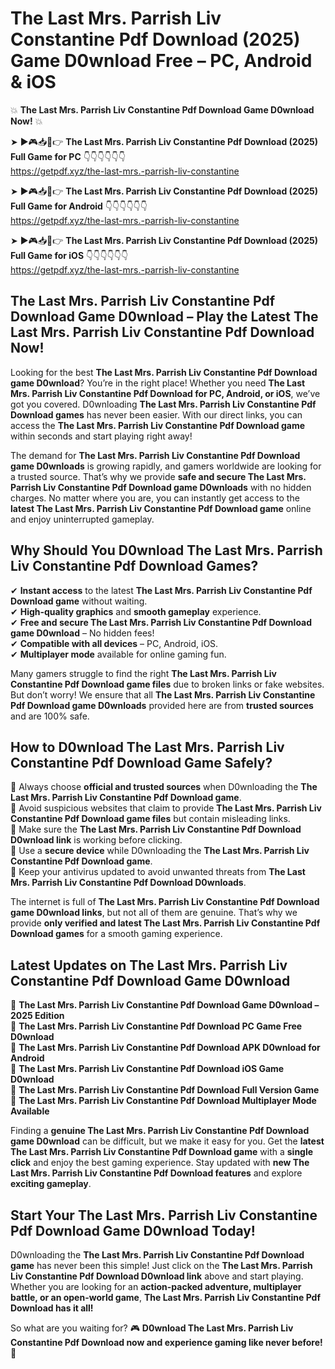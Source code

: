 # The Last Mrs. Parrish Liv Constantine Pdf Download (2025) Game D0wnload Free – PC, Android & iOS

💥 **The Last Mrs. Parrish Liv Constantine Pdf Download Game D0wnload Now!** 💥  

➤ ►🎮📥📱👉 **The Last Mrs. Parrish Liv Constantine Pdf Download (2025) Full Game for PC** 👇👇👇👇👇👇  
https://getpdf.xyz/the-last-mrs.-parrish-liv-constantine  

➤ ►🎮📥📱👉 **The Last Mrs. Parrish Liv Constantine Pdf Download (2025) Full Game for Android** 👇👇👇👇👇👇  
https://getpdf.xyz/the-last-mrs.-parrish-liv-constantine  

➤ ►🎮📥📱👉 **The Last Mrs. Parrish Liv Constantine Pdf Download (2025) Full Game for iOS** 👇👇👇👇👇👇  
https://getpdf.xyz/the-last-mrs.-parrish-liv-constantine  

## The Last Mrs. Parrish Liv Constantine Pdf Download Game D0wnload – Play the Latest The Last Mrs. Parrish Liv Constantine Pdf Download Now!

Looking for the best **The Last Mrs. Parrish Liv Constantine Pdf Download game D0wnload**? You’re in the right place! Whether you need **The Last Mrs. Parrish Liv Constantine Pdf Download for PC, Android, or iOS**, we’ve got you covered. D0wnloading **The Last Mrs. Parrish Liv Constantine Pdf Download games** has never been easier. With our direct links, you can access the **The Last Mrs. Parrish Liv Constantine Pdf Download game** within seconds and start playing right away!  

The demand for **The Last Mrs. Parrish Liv Constantine Pdf Download game D0wnloads** is growing rapidly, and gamers worldwide are looking for a trusted source. That’s why we provide **safe and secure The Last Mrs. Parrish Liv Constantine Pdf Download game D0wnloads** with no hidden charges. No matter where you are, you can instantly get access to the **latest The Last Mrs. Parrish Liv Constantine Pdf Download game** online and enjoy uninterrupted gameplay.  

## **Why Should You D0wnload The Last Mrs. Parrish Liv Constantine Pdf Download Games?**  

✔ **Instant access** to the latest **The Last Mrs. Parrish Liv Constantine Pdf Download game** without waiting.  
✔ **High-quality graphics** and **smooth gameplay** experience.  
✔ **Free and secure The Last Mrs. Parrish Liv Constantine Pdf Download game D0wnload** – No hidden fees!  
✔ **Compatible with all devices** – PC, Android, iOS.  
✔ **Multiplayer mode** available for online gaming fun.  

Many gamers struggle to find the right **The Last Mrs. Parrish Liv Constantine Pdf Download game files** due to broken links or fake websites. But don’t worry! We ensure that all **The Last Mrs. Parrish Liv Constantine Pdf Download game D0wnloads** provided here are from **trusted sources** and are 100% safe.  

## **How to D0wnload The Last Mrs. Parrish Liv Constantine Pdf Download Game Safely?**  

📌 Always choose **official and trusted sources** when D0wnloading the **The Last Mrs. Parrish Liv Constantine Pdf Download game**.  
📌 Avoid suspicious websites that claim to provide **The Last Mrs. Parrish Liv Constantine Pdf Download game files** but contain misleading links.  
📌 Make sure the **The Last Mrs. Parrish Liv Constantine Pdf Download D0wnload link** is working before clicking.  
📌 Use a **secure device** while D0wnloading the **The Last Mrs. Parrish Liv Constantine Pdf Download game**.  
📌 Keep your antivirus updated to avoid unwanted threats from **The Last Mrs. Parrish Liv Constantine Pdf Download D0wnloads**.  

The internet is full of **The Last Mrs. Parrish Liv Constantine Pdf Download game D0wnload links**, but not all of them are genuine. That’s why we provide **only verified and latest The Last Mrs. Parrish Liv Constantine Pdf Download games** for a smooth gaming experience.  

## **Latest Updates on The Last Mrs. Parrish Liv Constantine Pdf Download Game D0wnload**  

🔹 **The Last Mrs. Parrish Liv Constantine Pdf Download Game D0wnload – 2025 Edition**  
🔹 **The Last Mrs. Parrish Liv Constantine Pdf Download PC Game Free D0wnload**  
🔹 **The Last Mrs. Parrish Liv Constantine Pdf Download APK D0wnload for Android**  
🔹 **The Last Mrs. Parrish Liv Constantine Pdf Download iOS Game D0wnload**  
🔹 **The Last Mrs. Parrish Liv Constantine Pdf Download Full Version Game**  
🔹 **The Last Mrs. Parrish Liv Constantine Pdf Download Multiplayer Mode Available**  

Finding a **genuine The Last Mrs. Parrish Liv Constantine Pdf Download game D0wnload** can be difficult, but we make it easy for you. Get the **latest The Last Mrs. Parrish Liv Constantine Pdf Download game** with a **single click** and enjoy the best gaming experience. Stay updated with **new The Last Mrs. Parrish Liv Constantine Pdf Download features** and explore **exciting gameplay**.  

## **Start Your The Last Mrs. Parrish Liv Constantine Pdf Download Game D0wnload Today!**  

D0wnloading the **The Last Mrs. Parrish Liv Constantine Pdf Download game** has never been this simple! Just click on the **The Last Mrs. Parrish Liv Constantine Pdf Download D0wnload link** above and start playing. Whether you are looking for an **action-packed adventure, multiplayer battle, or an open-world game**, **The Last Mrs. Parrish Liv Constantine Pdf Download has it all!**  

So what are you waiting for? 🎮 **D0wnload The Last Mrs. Parrish Liv Constantine Pdf Download now and experience gaming like never before!** 🚀  